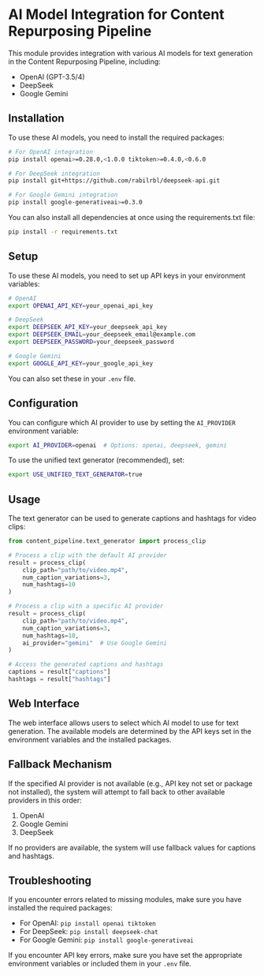 # AI Model Integration for Content Repurposing Pipeline

This module provides integration with various AI models for text generation in the Content Repurposing Pipeline, including:

- OpenAI (GPT-3.5/4)
- DeepSeek
- Google Gemini

## Installation

To use these AI models, you need to install the required packages:

```bash
# For OpenAI integration
pip install openai>=0.28.0,<1.0.0 tiktoken>=0.4.0,<0.6.0

# For DeepSeek integration
pip install git+https://github.com/rabilrbl/deepseek-api.git

# For Google Gemini integration
pip install google-generativeai>=0.3.0
```

You can also install all dependencies at once using the requirements.txt file:

```bash
pip install -r requirements.txt
```

## Setup

To use these AI models, you need to set up API keys in your environment variables:

```bash
# OpenAI
export OPENAI_API_KEY=your_openai_api_key

# DeepSeek
export DEEPSEEK_API_KEY=your_deepseek_api_key
export DEEPSEEK_EMAIL=your_deepseek_email@example.com
export DEEPSEEK_PASSWORD=your_deepseek_password

# Google Gemini
export GOOGLE_API_KEY=your_google_api_key
```

You can also set these in your `.env` file.

## Configuration

You can configure which AI provider to use by setting the `AI_PROVIDER` environment variable:

```bash
export AI_PROVIDER=openai  # Options: openai, deepseek, gemini
```

To use the unified text generator (recommended), set:

```bash
export USE_UNIFIED_TEXT_GENERATOR=true
```

## Usage

The text generator can be used to generate captions and hashtags for video clips:

```python
from content_pipeline.text_generator import process_clip

# Process a clip with the default AI provider
result = process_clip(
    clip_path="path/to/video.mp4",
    num_caption_variations=3,
    num_hashtags=10
)

# Process a clip with a specific AI provider
result = process_clip(
    clip_path="path/to/video.mp4",
    num_caption_variations=3,
    num_hashtags=10,
    ai_provider="gemini"  # Use Google Gemini
)

# Access the generated captions and hashtags
captions = result["captions"]
hashtags = result["hashtags"]
```

## Web Interface

The web interface allows users to select which AI model to use for text generation. The available models are determined by the API keys set in the environment variables and the installed packages.

## Fallback Mechanism

If the specified AI provider is not available (e.g., API key not set or package not installed), the system will attempt to fall back to other available providers in this order:

1. OpenAI
2. Google Gemini
3. DeepSeek

If no providers are available, the system will use fallback values for captions and hashtags.

## Troubleshooting

If you encounter errors related to missing modules, make sure you have installed the required packages:

- For OpenAI: `pip install openai tiktoken`
- For DeepSeek: `pip install deepseek-chat`
- For Google Gemini: `pip install google-generativeai`

If you encounter API key errors, make sure you have set the appropriate environment variables or included them in your `.env` file.